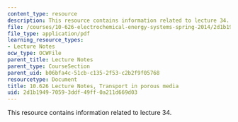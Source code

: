 ```yaml
---
content_type: resource
description: This resource contains information related to lecture 34.
file: /courses/10-626-electrochemical-energy-systems-spring-2014/2d1b194970593ddf49ff0a211d669d03_MIT10_626S14_S11lec34.pdf
file_type: application/pdf
learning_resource_types:
- Lecture Notes
ocw_type: OCWFile
parent_title: Lecture Notes
parent_type: CourseSection
parent_uid: b06bfa4c-51cb-c135-2f53-c2b2f9f05768
resourcetype: Document
title: 10.626 Lecture Notes, Transport in porous media
uid: 2d1b1949-7059-3ddf-49ff-0a211d669d03
---
```

This resource contains information related to lecture 34.


